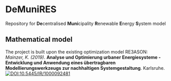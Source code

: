 # DeMuniRES

Repository for **De**centralised **Muni**cipality **R**enewable **E**nergy **S**ystem model

## Mathematical model

The project is built upon the existing optimization model RE3ASON: *Mainzer, K. (2019)*. **Analyse und Optimierung urbaner Energiesysteme - Entwicklung und Anwendung eines übertragbaren Modellierungswerkzeugs zur nachhaltigen Systemgestaltung**. Karlsruhe. [![DOI:10.5445/IR/1000092481](https://zenodo.org/badge/DOI/10.5445/IR/1000092481.svg)](https://doi.org/10.5445/IR/1000092481)
